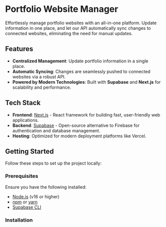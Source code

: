 # Portfolio Website Manager

Effortlessly manage portfolio websites with an all-in-one platform. Update information in one place, and let our API automatically sync changes to connected websites, eliminating the need for manual updates.

## Features

- **Centralized Management**: Update portfolio information in a single place.
- **Automatic Syncing**: Changes are seamlessly pushed to connected websites via a robust API.
- **Powered by Modern Technologies**: Built with **Supabase** and **Next.js** for scalability and performance.

## Tech Stack

- **Frontend**: [Next.js](https://nextjs.org/) - React framework for building fast, user-friendly web applications.
- **Backend**: [Supabase](https://supabase.com/) - Open-source alternative to Firebase for authentication and database management.
- **Hosting**: Optimized for modern deployment platforms like Vercel.

## Getting Started

Follow these steps to set up the project locally:

### Prerequisites

Ensure you have the following installed:

- [Node.js](https://nodejs.org/) (v16 or higher)
- [npm](https://www.npmjs.com/) or [yarn](https://yarnpkg.com/)
- [Supabase CLI](https://supabase.com/docs/guides/cli)

### Installation

<!-- 1. Clone the repository:
   ```bash
   git clone https://github.com/your-username/portfolio-manager.git
   cd portfolio-manager
   ``` -->

